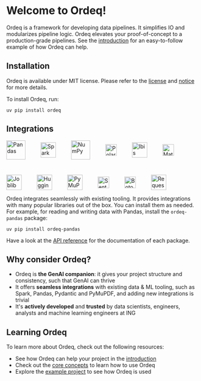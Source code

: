 # Welcome to Ordeq!

Ordeq is a framework for developing data pipelines.
It simplifies IO and modularizes pipeline logic.
Ordeq elevates your proof-of-concept to a production-grade pipelines.
See the [introduction][intro] for an easy-to-follow example of how Ordeq can help.

## Installation

Ordeq is available under MIT license.
Please refer to the [license][license] and [notice][notice] for more details.

To install Ordeq, run:

```shell
uv pip install ordeq
```

## Integrations

<div style="display: flex; gap: 40px; align-items: center; flex-wrap: wrap;">
  <img src="https://raw.githubusercontent.com/pandas-dev/pandas/main/web/pandas/static/img/pandas_mark.svg" alt="Pandas" height="50"/>
  <img src="https://upload.wikimedia.org/wikipedia/commons/f/f3/Apache_Spark_logo.svg" alt="Spark" height="40"/>
  <img src="https://numpy.org/images/logo.svg" alt="NumPy" height="50"/>
  <img src="https://upload.wikimedia.org/wikipedia/commons/d/d8/Polars_software_logo.svg" alt="Polars" height="30"/>
  <img src="https://ibis-project.org/logo.svg" alt="Ibis" height="40"/>
  <img src="https://matplotlib.org/_static/images/logo2.svg" alt="Matplotlib" height="30"/>
  <img src="https://joblib.readthedocs.io/en/stable/_static/joblib_logo.svg" alt="Joblib" height="40"/>
  <img src="https://huggingface.co/front/assets/huggingface_logo.svg" alt="HuggingFace" height="40"/>
  <img src="https://pymupdf.readthedocs.io/en/latest/_static/sidebar-logo-light.svg" alt="PyMuPDF" height="40"/>
  <img src="https://www.sbert.net/_static/logo.png" alt="SentenceTransformers" height="30"/>
  <img src="https://boto3.amazonaws.com/v1/documentation/api/latest/_static/logos/aws_dark_theme_logo.svg" alt="Boto3" height="30"/>
  <img src="https://upload.wikimedia.org/wikipedia/commons/a/aa/Requests_Python_Logo.png" alt="Requests" height="40"/>
</div>

Ordeq integrates seamlessly with existing tooling.
It provides integrations with many popular libraries out of the box.
You can install them as needed.
For example, for reading and writing data with Pandas, install the `ordeq-pandas` package:

```shell
uv pip install ordeq-pandas
```

Have a look at the [API reference][api-ref] for the documentation of each package.

## Why consider Ordeq?

- Ordeq is **the GenAI companion**: it gives your project structure and consistency, such that GenAI can thrive
- It offers **seamless integrations** with existing data & ML tooling, such as Spark, Pandas, Pydantic and PyMuPDF, and
  adding new integrations is trivial
- It's **actively developed** and **trusted** by data scientists, engineers, analysts and machine learning engineers at
  ING

## Learning Ordeq

To learn more about Ordeq, check out the following resources:

- See how Ordeq can help your project in the [introduction][intro]
- Check out the [core concepts][core-concepts] to learn how to use Ordeq
- Explore the [example project][example-project] to see how Ordeq is used

[core-concepts]: docs/getting-started/concepts/io.md

[api-ref]: docs/api/ordeq/types.md

[intro]: docs/getting-started/introduction.md

[example-project]: docs/guides/examples/example-project/README.md

[license]: ./LICENSE

[notice]: ./NOTICE
